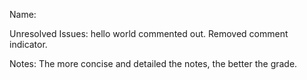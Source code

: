 Name: <Your name here>

Unresolved Issues: hello world commented out. Removed comment indicator.

Notes: The more concise and detailed the notes, the better the grade.  

###
